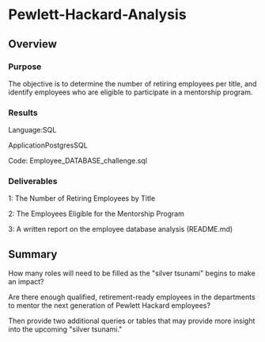 # Pewlett-Hackard-Analysis

## Overview

### Purpose
The objective is to determine the number of retiring employees per title, 
and identify employees who are eligible to participate in a mentorship program. 

### Results

Language:SQL

ApplicationPostgresSQL

Code: Employee_DATABASE_challenge.sql

### Deliverables
1: The Number of Retiring Employees by Title

2: The Employees Eligible for the Mentorship Program

3: A written report on the employee database analysis (README.md)

## Summary

How many roles will need to be filled as the "silver tsunami" begins to make an impact?


Are there enough qualified, retirement-ready employees in the departments to mentor the next generation of Pewlett Hackard employees?


Then provide two additional queries or tables that may provide more insight into the upcoming "silver tsunami."
